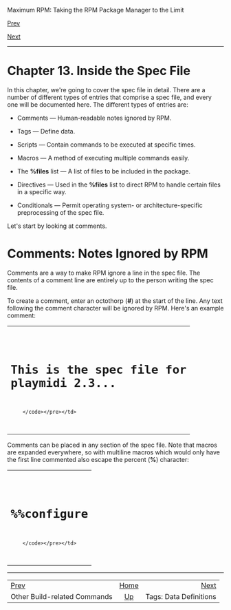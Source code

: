 <div class="NAVHEADER">

Maximum RPM: Taking the RPM Package Manager to the Limit

</div>

[Prev](s1-rpm-b-command-other-build-commands.html)

[Next](s1-rpm-inside-tags.html)

-----

<div class="chapter">

# <span id="ch-rpm-inside"></span>Chapter 13. Inside the Spec File

In this chapter, we're going to cover the spec file in detail. There are
a number of different types of entries that comprise a spec file, and
every one will be documented here. The different types of entries are:

  - Comments — Human-readable notes ignored by RPM.

  - Tags — Define data.

  - Scripts — Contain commands to be executed at specific times.

  - Macros — A method of executing multiple commands easily.

  - The **%files** list — A list of files to be included in the package.

  - Directives — Used in the **%files** list to direct RPM to handle
    certain files in a specific way.

  - Conditionals — Permit operating system- or architecture-specific
    preprocessing of the spec file.

Let's start by looking at comments.

<div class="sect1">

# <span id="s1-rpm-inside-comments">Comments: Notes Ignored by RPM</span>

Comments are a way to make RPM ignore a line in the spec file. The
contents of a comment line are entirely up to the person writing the
spec file.

To create a comment, enter an octothorp (**\#**) at the start of the
line. Any text following the comment character will be ignored by RPM.
Here's an example comment:

<table>
<colgroup>
<col style="width: 100%" />
</colgroup>
<tbody>
<tr class="odd">
<td><pre class="screen"><code># This is the spec file for playmidi 2.3...

        </code></pre></td>
</tr>
</tbody>
</table>

Comments can be placed in any section of the spec file. Note that macros
are expanded everywhere, so with multiline macros which would only have
the first line commented also escape the percent (**%**) character:

<table>
<colgroup>
<col style="width: 100%" />
</colgroup>
<tbody>
<tr class="odd">
<td><pre class="screen"><code># %%configure

        </code></pre></td>
</tr>
</tbody>
</table>

</div>

</div>

<div class="NAVFOOTER">

-----

|                                                    |                    |                                 |
| :------------------------------------------------- | :----------------: | ------------------------------: |
| [Prev](s1-rpm-b-command-other-build-commands.html) | [Home](index.html) | [Next](s1-rpm-inside-tags.html) |
| Other Build-related Commands                       |  [Up](p5206.html)  |          Tags: Data Definitions |

</div>
